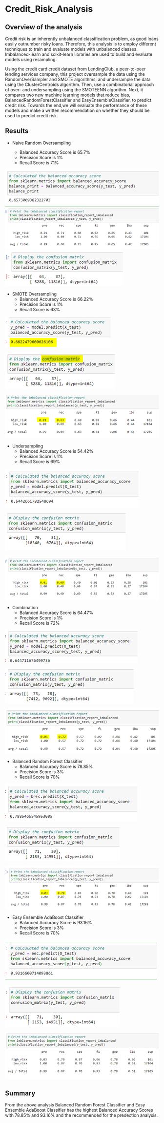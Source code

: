 # Credit_Risk_Analysis

## Overview of the analysis
Credit risk is an inherently unbalanced classification problem, as good loans easily outnumber risky loans. Therefore, this analysis is to employ different techniques to train and evaluate models with unbalanced classes. Imbalanced-learn and scikit-learn libraries are used to build and evaluate models using resampling.

Using the credit card credit dataset from LendingClub, a peer-to-peer lending services company, this project oversample the data using the RandomOverSampler and SMOTE algorithms, and undersample the data using the ClusterCentroids algorithm. Then, use a combinatorial approach of over- and undersampling using the SMOTEENN algorithm. Next, it compares two new machine learning models that reduce bias, BalancedRandomForestClassifier and EasyEnsembleClassifier, to predict credit risk. Towards the end,we will evaluate the performance of these models and make a written recommendation on whether they should be used to predict credit risk.

## Results
* Naive Random Oversampling

  * Balanced Accuracy Score is 65.7%
  * Precision Score is 1%
  * Recall Score is 71%

![alt_text](https://github.com/riteshnimmagadda/Credit_Risk_Analysis/blob/main/Resources/balanced%20accuracy%20score.png)
![alt_text](https://github.com/riteshnimmagadda/Credit_Risk_Analysis/blob/main/Resources/imbalanced%20classification%20report.png)
![alt_text](https://github.com/riteshnimmagadda/Credit_Risk_Analysis/blob/main/Resources/confusion%20matrix.png)

* SMOTE Oversampling
  *  Balanced Accuracy Score is 66.22%
  *  Precision Score is 1%
  *  Recall Score is 63%
 
![alt_text](https://github.com/riteshnimmagadda/Credit_Risk_Analysis/blob/main/Resources/SMOTE_balanced%20accuracy%20score.png)

![alt_text](https://github.com/riteshnimmagadda/Credit_Risk_Analysis/blob/main/Resources/SMOTE_confusion%20matrix.png)

![alt_text](https://github.com/riteshnimmagadda/Credit_Risk_Analysis/blob/main/Resources/SMOTE_imbalanced%20classification%20report.png)

* Undersampling
  * Balanced Accuracy Score is 54.42%
  * Precision Score is 1%
  * Recall Score is 69%

![alt_text](https://github.com/riteshnimmagadda/Credit_Risk_Analysis/blob/main/Resources/under_balanced%20accuracy%20score.png)

![alt_text](https://github.com/riteshnimmagadda/Credit_Risk_Analysis/blob/main/Resources/under_confusion%20matrix.png)

![alt_text](https://github.com/riteshnimmagadda/Credit_Risk_Analysis/blob/main/Resources/under_imbalanced%20classification%20report.png)

* Combination
  * Balanced Accuracy Score is 64.47%
  * Precision Score is 1%
  * Recall Score is 72%

![alt_text](https://github.com/riteshnimmagadda/Credit_Risk_Analysis/blob/main/Resources/combi_balanced%20accuracy%20score.png)

![alt_text](https://github.com/riteshnimmagadda/Credit_Risk_Analysis/blob/main/Resources/combi_confusion%20matrix.png)

![alt_text](https://github.com/riteshnimmagadda/Credit_Risk_Analysis/blob/main/Resources/combi_imbalanced%20classification%20report.png)


* Balanced Random Forest Classifier
  * Balanced Accuracy Score is 78.85%
  * Precision Score is 3%
  * Recall Score is 70%

![alt_text](https://github.com/riteshnimmagadda/Credit_Risk_Analysis/blob/main/Resources/elbalanced%20accuracy%20score.png)

![alt_text](https://github.com/riteshnimmagadda/Credit_Risk_Analysis/blob/main/Resources/el_confusion%20matrix.png)

![alt_text](https://github.com/riteshnimmagadda/Credit_Risk_Analysis/blob/main/Resources/el_imbalanced%20classification%20report.png)

* Easy Ensemble AdaBoost Classifier
  * Balanced Accuracy Score is 93.16%
  * Precision Score is 3%
  * Recall Score is 70%

![alt_text](https://github.com/riteshnimmagadda/Credit_Risk_Analysis/blob/main/Resources/ee_balanced%20accuracy%20score.png)

![alt_text](https://github.com/riteshnimmagadda/Credit_Risk_Analysis/blob/main/Resources/ee_confusion%20matrix.png)

![alt_text](https://github.com/riteshnimmagadda/Credit_Risk_Analysis/blob/main/Resources/ee_imbalanced%20classification%20report.png)

## Summary
From the above analysis Balanced Random Forest Classifier and Easy Ensemble AdaBoost Classifier has the highest Balanced Accuracy Scores with 78.85% and 93.16% and the recommended for the predection analysis.
